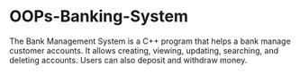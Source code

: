 # OOPs-Banking-System
The Bank Management System is a C++ program that helps a bank manage customer accounts. It allows creating, viewing, updating, searching, and deleting accounts. Users can also deposit and withdraw money.
